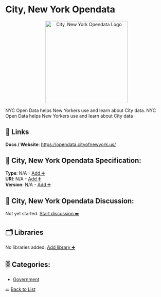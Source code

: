 # City, New York Opendata
<p align="center">
    <img width="256" src="https://raw.githubusercontent.com/apis-list/apis-list/main/apis/city-new-york-opendata/logo_256x256.png" alt="City, New York Opendata Logo"/>
</p>
NYC Open Data helps New Yorkers use and learn about City data. NYC Open Data helps New Yorkers use and learn about City data

##  🔗 Links
**Docs / Website**: https://opendata.cityofnewyork.us/

## 🧬 City, New York Opendata Specification:
**Type**: N/A - [Add ➕](https://github.com/apis-list/apis-list/edit/main/apis.yaml#L3158)  
**URI**: N/A - [Add ➕](https://github.com/apis-list/apis-list/edit/main/apis.yaml#L3158)  
**Version**: N/A - [Add ➕](https://github.com/apis-list/apis-list/edit/main/apis.yaml#L3158)

## 💬 City, New York Opendata Discussion:
Not yet started. [Start discussion ➡️](https://github.com/apis-list/apis-list/discussions/new)

## 🗂️ Libraries

No libraries added. [Add library ➕](https://github.com/apis-list/apis-list/edit/main/apis.yaml#L3158)    


## 🗄️ Categories:
- [Government](https://github.com/apis-list/apis-list#government-)

🔙  [Back to List](https://github.com/apis-list/apis-list)
